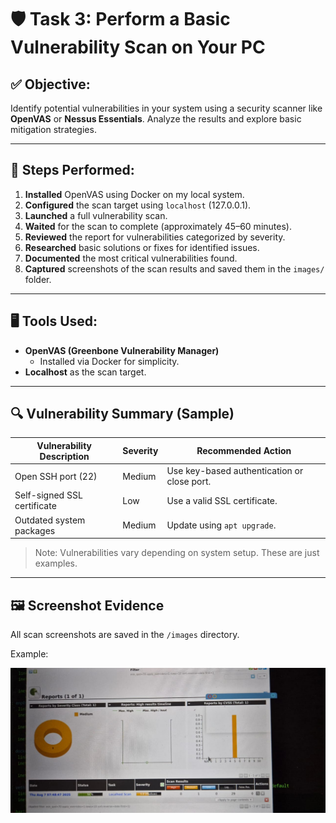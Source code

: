 # 🛡️ Task 3: Perform a Basic Vulnerability Scan on Your PC

## ✅ Objective:
Identify potential vulnerabilities in your system using a security scanner like **OpenVAS** or **Nessus Essentials**. Analyze the results and explore basic mitigation strategies.

---

## 🧪 Steps Performed:

1. **Installed** OpenVAS using Docker on my local system.
2. **Configured** the scan target using `localhost` (127.0.0.1).
3. **Launched** a full vulnerability scan.
4. **Waited** for the scan to complete (approximately 45–60 minutes).
5. **Reviewed** the report for vulnerabilities categorized by severity.
6. **Researched** basic solutions or fixes for identified issues.
7. **Documented** the most critical vulnerabilities found.
8. **Captured** screenshots of the scan results and saved them in the `images/` folder.

---

## 🖥️ Tools Used:

- **OpenVAS (Greenbone Vulnerability Manager)**
  - Installed via Docker for simplicity.
- **Localhost** as the scan target.

---

## 🔍 Vulnerability Summary (Sample)

| Vulnerability Description         | Severity | Recommended Action                          |
|----------------------------------|----------|---------------------------------------------|
| Open SSH port (22)               | Medium   | Use key-based authentication or close port. |
| Self-signed SSL certificate      | Low      | Use a valid SSL certificate.                |
| Outdated system packages         | Medium   | Update using `apt upgrade`.                 |

> Note: Vulnerabilities vary depending on system setup. These are just examples.

---

## 🖼️ Screenshot Evidence

All scan screenshots are saved in the `/images` directory.

Example:

![Scan Screenshot](https://github.com/4VV20CS047/scan-summary.md/blob/main/Scan%20results.jpeg)








